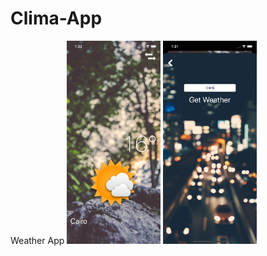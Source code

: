 # Clima-App

Weather App
<img src= "images/main.png" width="150" > <img src= "images/search.png" width="150" >
